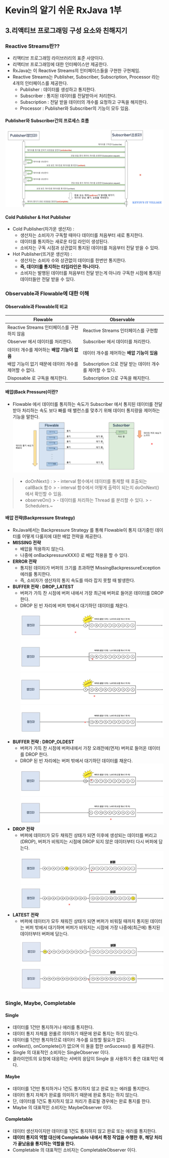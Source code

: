 # Kevin의 알기 쉬운 RxJava 1부
## 3.리액티브 프로그래밍 구성 요소와 친해지기

### Reactive Streams란??
- 리액티브 프로그래밍 라이브러리의 표준 사양이다.
- 리액티브 프로그래밍에 대한 인터페이스만 제공한다.
- RxJava는 이 Reactive Streams의 인터페이스들을 구현한 구현체임.
- Reactive Streams는 Publisher, Subscriber, Subscription, Processor 라는 4개의 인터페이스를 제공한다.
    - Publisher : 데이터를 생성하고 통지한다.
    - Subscriber : 통지된 데이터를 전달받아서 처리한다.
    - Subscription : 전달 받을 데이터의 개수를 요청하고 구독을 해지한다.
    - Processor : Publisher와 Subscriber의 기능이 모두 있음.

#### Publisher와 Subscriber간의 프로세스 흐름
![publisher_subscriber_process](../img/publisher_subscriber_process.png)

#### Cold Publisher & Hot Publisher 
- Cold Publisher(차가운 생산자) : 
    - 생산자는 소비자가 구독할 때마다 데이터를 처음부터 새로 통지한다.
    - 데이터를 통지하는 새로운 타임 라인이 생성된다.
    - 소비자는 구독 시점과 상관없이 통지된 데이터를 처음부터 전달 받을 수 있따.
- Hot Publisher(뜨거운 생산자) : 
    - 생산자는 소비자 수와 상관없이 데이터를 한번만 통지한다.
    - **즉, 데이터를 통지하는 타임라인은 하나이다.**
    - 소비자는 발행된 데이터를 처음부터 전달 받는게 아니라 구독한 시점에 통지된 데이터들만 전달 받을 수 있다.

### Observable과 Flowable에 대한 이해
#### Observable과 Flowable의 비교
| Flowable                        | Observable                              |
|---------------------------------|-----------------------------------------|
| Reactive Streams 인터페이스를 구현하지 않음 | Reactive Streams 인터페이스를 구현함             |
| Observer 에서 데이터를 처리한다.          | Subscriber 에서 데이터를 처리한다.                |
| 데이터 개수를 제어하는 **배압 기능이 없음**      | 데이터 개수를 제어하는 **배압 기능이 있음**              |
| 배압 기능이 없기 때문에 데이터 개수를 제어할 수 없다. | Subscription 으로 전달 받는 데이터 개수를 제어할 수 있다. |
| Disposable 로 구독을 해지한다.          | Subscription 으로 구독을 해지한다.               |

#### 배압(Back Pressure)이란?
- Flowable 에서 데이터를 통지하는 속도가 Subscriber 에서 통지된 데이터를 전달받아 처리하는 속도 보다 빠를 때 밸런스를 맞추기 위해 데이터 통지량을 제어하는 기능을 말한다.
  ![publisher_subscriber_process](../img/back_pressure.png)

> - doOnNext() :
    >   - interval 함수에서 데이터를 통제할 때 호출되는 callBack 함수
    >   - interval 함수에서 어떻게 출력이 되는지 doOnNext() 에서 확인할 수 있음.
> - observeOn()
    >   - 데이터를 처리하는 Thread 를 분리할 수 있다.
    >   - Schedulers.~

#### 배압 전략(Backpressure Strategy)
- RxJava에서는 Backpressure Strategy 를 통해 Flowable이 통지 대기중인 데이터를 어떻게 다룰지에 대한 배압 전략을 제공한다.
- **MISSING 전략**
  - 배압을 적용하지 않는다.
  - 나중에 onBackpressureXXX() 로 배압 적용을 할 수 있다.
- **ERROR 전략**
  - 통지된 데이타가 버퍼의 크기를 초과하면 MissingBackpressureException 에러를 통지한다.
  - 즉, 소비자가 생산자의 통지 속도를 따라 잡지 못할 때 발생한다.
- **BUFFER 전략 : DROP_LATEST**
  - 버퍼가 가득 찬 시점에 버퍼 내에서 가장 최근에 버퍼로 들어온 데이터를 DROP 한다.
  - DROP 된 빈 자리에 버퍼 밖에서 대기하던 데이터를 채운다.
![drop_latest_01](../img/drop_latest_01.png)
![drop_latest_02](../img/drop_latest_02.png)
![drop_latest_03](../img/drop_latest_03.png)
![drop_latest_04](../img/drop_latest_04.png)
- **BUFFER 전략 : DROP_OLDEST**
  - 버퍼가 가득 찬 시점에 버퍼내에서 가장 오래전에(먼저) 버퍼로 들어온 데이터를 DROP 한다. 
  - DROP 된 빈 자리에는 버퍼 밖에서 대기하던 데이터를 채운다.
![drop_oldest_01](../img/drop_oldest_01.png)
![drop_oldest_02](../img/drop_oldest_02.png)
- **DROP 전략**
  - 버퍼에 데이터가 모두 채워진 상태가 되면 이후에 생성되는 데이터를 버리고(DROP), 버퍼가 비워지는 시점에 DROP 되지 않은 데이터부터 다시 버퍼에 담는다.
![drop_01](../img/drop_01.png)
![drop_02](../img/drop_02.png)
- **LATEST 전략**
  - 버퍼에 데이터가 모두 채워진 상태가 되면 버퍼가 비워질 때까지 통지된 데이터는 버퍼 밖에서 대기하며 버퍼가 비워지는 시점에 가장 나중에(최근에) 통지된 데이터부터 버퍼에 담는다.
![latest_01](../img/latest_01.png)
![latest_02](../img/latest_02.png)

### Single, Maybe, Completable
#### Single
- 데이터를 1건만 통지하거나 에러를 통지한다.
- 데이터 통지 자체를 완룔르 의미하기 때문에 완료 통지는 하지 않는다.
- 데이터를 1건만 통지하므로 데이터 개수를 요청할 필요가 없다.
- onNext(), onComplete()가 없으며 이 둘을 합한 onSuccess() 를 제공한다.
- Single 의 대표적인 소비자는 SingleObserver 이다.
- 클라이언트의 요청에 대응하는 서버의 응답이 Single 을 사용하기 좋은 대표적인 예다.

#### Maybe
- 데이터를 1건만 통지하거나 1건도 통지하지 않고 완료 또는 에러를 통지한다.
- 데이터 통지 자체가 완료를 의미하기 때문에 완료 통지는 하지 않는다.
- 단, 데이터를 1건도 통지하지 않고 처리가 종료될 경우에는 완료 통지를 한다.
- Maybe 의 대표적인 소비자는 MaybeObserver 이다.

#### Completable
- 데이터 생산자이지만 데이터를 1건도 통지하지 않고 완료 또는 에러를 통지한다.
- **데이터 통지의 역할 대신에 Completable 내에서 특정 작업을 수행한 후, 해당 처리가 끝났음을 통지하는 역할을 한다.**
- Completable 의 대표적인 소비자는 CompletableObserver 이다.

